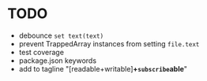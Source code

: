 # TODO

- debounce `set text(text)`
- prevent TrappedArray instances from setting `file.text`
- test coverage
- package.json keywords
- add to tagline "[readable+writable]**+`subscribe`able**"
